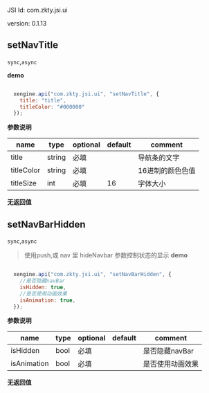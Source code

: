

JSI Id: com.zkty.jsi.ui

version: 0.1.13



## setNavTitle
`sync`,`async`

**demo**
``` js

  xengine.api("com.zkty.jsi.ui", "setNavTitle", {
    title: "title",
    titleColor: "#000000"
  });

``` 

**参数说明**

| name                        | type      | optional | default   | comment  |
| --------------------------- | --------- | -------- | --------- |--------- |
| title | string | 必填 |  | 导航条的文字 |
| titleColor | string | 必填 |  | 16进制的颜色色值 |
| titleSize | int | 必填 | 16 | 字体大小 |
**无返回值**



## setNavBarHidden
`sync`,`async`
> 使用push,或 nav 里 hideNavbar 参数控制状态的显示
**demo**
``` js

  xengine.api("com.zkty.jsi.ui", "setNavBarHidden", {
    //是否隐藏navBar
    isHidden: true,
    //是否使用动画效果
    isAnimation: true,
  });

``` 

**参数说明**

| name                        | type      | optional | default   | comment  |
| --------------------------- | --------- | -------- | --------- |--------- |
| isHidden | bool | 必填 |  | 是否隐藏navBar |
| isAnimation | bool | 必填 |  | 是否使用动画效果 |
**无返回值**


    